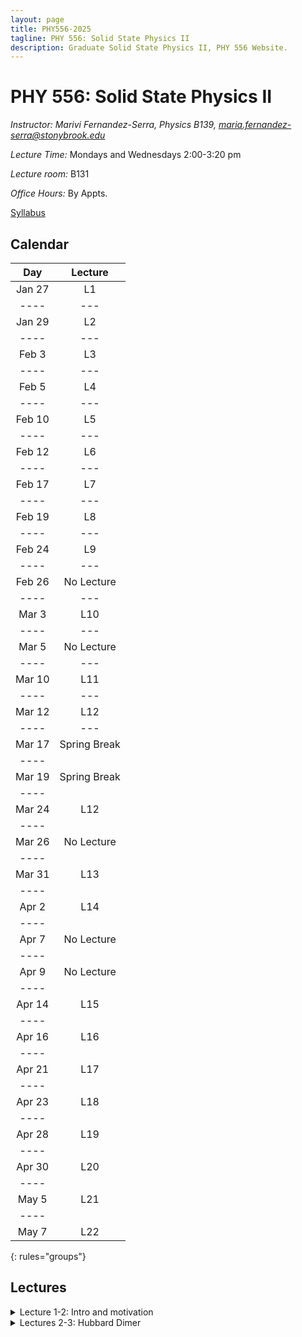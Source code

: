 ```yaml
---
layout: page
title: PHY556-2025
tagline: PHY 556: Solid State Physics II
description: Graduate Solid State Physics II, PHY 556 Website.
---
```


# PHY 556: Solid State Physics II

*Instructor: Marivi Fernandez-Serra, Physics B139, maria.fernandez-serra@stonybrook.edu*  

*Lecture Time:* Mondays and Wednesdays 2:00-3:20 pm

*Lecture room:* B131

*Office Hours:* By Appts.

[Syllabus](pages/syllabus.html)

## Calendar

|Day | Lecture |
|:----------:|:----------:|
|Jan 27| L1|
|----|---|
|Jan 29|L2|
|----|---|
|Feb 3|L3|
|----|---|
|Feb 5|L4|
|----|---|
|Feb 10|L5|
|----|---|
|Feb 12|L6|
|----|---|
|Feb 17|L7|
|----|---|
|Feb 19|L8|
|----|---|
|Feb 24|L9|
|----|---|
|Feb 26|No Lecture|
|----|---|
|Mar 3|L10|
|----|---|
|Mar 5|No Lecture|
|----|---|
|Mar 10|L11|
|----|---|
|Mar 12|L12|
|----|---|
|Mar 17|Spring Break|
|----
|Mar 19|Spring Break|
|----
|Mar 24|L12|
|----
|Mar 26|No Lecture|
|----
|Mar 31|L13|
|----
|Apr 2|L14|
|----
|Apr 7|No Lecture|
|----
|Apr 9|No Lecture|
|----
|Apr 14|L15|
|----
|Apr 16|L16|
|----
|Apr 21|L17|
|----
|Apr 23|L18|
|----
|Apr 28|L19|
|----
|Apr 30|L20|
|----
|May 5|L21|
|----
|May 7|L22|
{: rules="groups"}


## Lectures

<details>
  <summary>Lecture 1-2: Intro and motivation</summary>

<ul>
  <li> <a href="./pages/Lectures/L1.pdf" target="_blank" rel="noopener noreferrer">Lecture 1 notes</a>  </li>
  
   <li> Readings: </li>
  <ul>
  <li> Interacting electrons Chapters 1-3 </li>
    </ul>  

  
  </ul>
</details>

<details>
  <summary>Lectures 2-3: Hubbard Dimer </summary>

<ul>
  <li> <a href="./pages/Lectures/HubbardDimer.pdf" target="_blank" rel="noopener noreferrer">Lecture 2 notes</a>  </li>
  
  <li> Readings: </li>
  <ul>
  <li> <a href="./pages/Lectures/FalicovHarris.pdf" target="_blank" rel="noopener noreferrer">Falicov Harris 1969 Paper</a> </li>
    </ul>  
  </ul>
</details>



